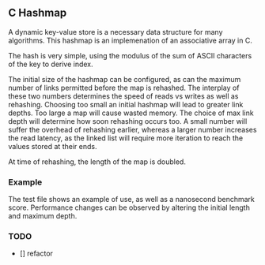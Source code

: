 ## C Hashmap

A dynamic key-value store is a necessary data structure for many algorithms.
This hashmap is an implemenation of an associative array in C.

The hash is very simple, using the modulus of the sum of ASCII characters of the key to derive index.

The initial size of the hashmap can be configured, as can the maximum number of links permitted before the map is rehashed.
The interplay of these two numbers determines the speed of reads vs writes as well as rehashing.
Choosing too small an initial hashmap will lead to greater link depths. Too large a map will cause wasted memory.
The choice of max link depth will determine how soon rehashing occurs too. A small number will suffer the overhead of rehashing earlier,
whereas a larger number increases the read latency, as the linked list will require more iteration to reach the values stored at their ends.

At time of rehashing, the length of the map is doubled.

### Example
The test file shows an example of use, as well as a nanosecond benchmark score.
Performance changes can be observed by altering the initial length and maximum depth.

### TODO

- [] refactor


